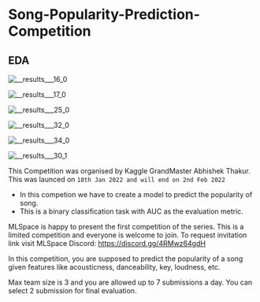 # Song-Popularity-Prediction-Competition
## EDA

![__results___16_0](https://user-images.githubusercontent.com/86042628/150534593-636a4c31-2c97-4327-a1e0-c1c629058c39.png)

![__results___17_0](https://user-images.githubusercontent.com/86042628/150534602-e623b3d6-7766-4718-af87-c7079d5b199f.png)

![__results___25_0](https://user-images.githubusercontent.com/86042628/150534818-608163f1-cfd0-4377-bb79-ce8e71023fc0.png)

![__results___32_0](https://user-images.githubusercontent.com/86042628/150534868-bc2c4df7-dcdd-48f6-bccf-1c2f833d0600.png)

![__results___34_0](https://user-images.githubusercontent.com/86042628/150534953-73aeeef8-34ac-4c29-980e-b6ae8425eeb4.png)


![__results___30_1](https://user-images.githubusercontent.com/86042628/150534894-aebbeac8-364c-4755-8ee5-26ff57e7b19d.png)





This Competition was organised by Kaggle GrandMaster Abhishek Thakur. This was launced on `18th Jan 2022 and will end on 2nd Feb 2022`
* In this competion we have to create a model to predict the popularity of song. 
* This is a binary classification task with AUC as the evaluation metric.

MLSpace is happy to present the first competition of the series.
This is a limited competition and everyone is welcome to join. To request invitation link visit MLSpace Discord: https://discord.gg/4RMwz64gdH

In this competition, you are supposed to predict the popularity of a song given features like acousticness, danceability, key, loudness, etc.

Max team size is 3 and you are allowed up to 7 submissions a day.
You can select 2 submission for final evaluation.

